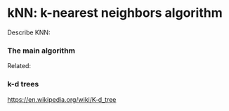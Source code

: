 # kNN: k-nearest neighbors algorithm
Describe KNN:

### The main algorithm

Related:

### k-d trees
https://en.wikipedia.org/wiki/K-d_tree
